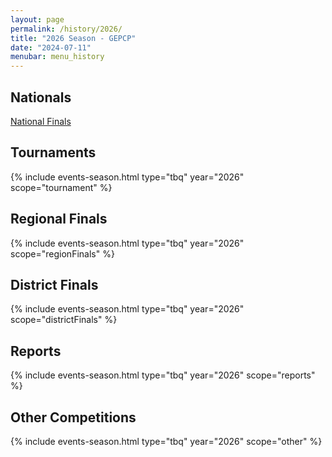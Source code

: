 ```yaml
---
layout: page
permalink: /history/2026/
title: "2026 Season - GEPCP"
date: "2024-07-11"
menubar: menu_history
---
```


<!-- <img src="{% link assets/2024/Banner Empty.jpg %}" alt="Cover Art" style="max-height:400px" /> -->

## Nationals

<a href="{% link _pages/history/2026/nationals/index.md %}" class="button is-primary">National Finals</a>

## Tournaments

{% include events-season.html type="tbq" year="2026" scope="tournament" %}

## Regional Finals

{% include events-season.html type="tbq" year="2026" scope="regionFinals" %}

## District Finals

{% include events-season.html type="tbq" year="2026" scope="districtFinals" %}

## Reports

{% include events-season.html type="tbq" year="2026" scope="reports" %}

## Other Competitions

{% include events-season.html type="tbq" year="2026" scope="other" %}

